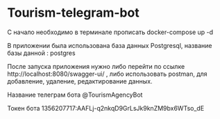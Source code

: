 # Tourism-telegram-bot

С начало необходимо в терминале прописать  docker-compose up -d

В приложении была использована база данных Postgresql, название базы данной : postgres

После запуска приложения нужно либо перейти по ссылке http://localhost:8080/swagger-ui/ , либо использовать postman, для добавление, удаление, редактирование данных.

Название телеграм бота @TourismAgencyBot 

Токен бота 1356207717:AAFLj-q2nkqD9GrLsJk9knZM9bx6WTso_dE
